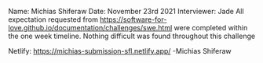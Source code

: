Name: Michias Shiferaw
Date: November 23rd 2021
Interviewer: Jade 
All expectation requested from https://software-for-love.github.io/documentation/challenges/swe.html were completed within the one week timeline. Nothing difficult was found throughout this challenge

Netlify: https://michias-submission-sfl.netlify.app/
-Michias Shiferaw 

